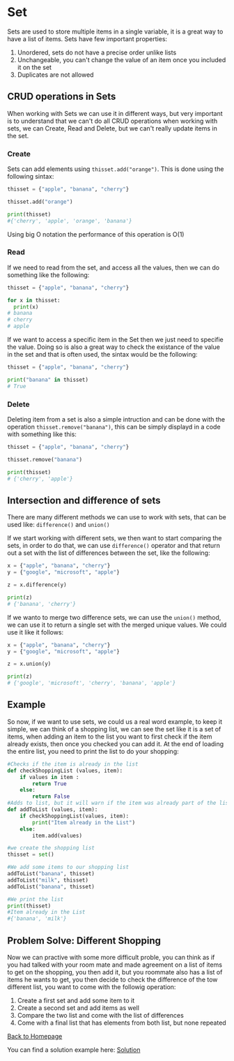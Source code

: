 # Set

Sets are used to store multiple items in a single variable, it is a great way to have a list of items. Sets have few important properties: 
1. Unordered, sets do not have a precise order unlike lists
2. Unchangeable, you can't change the value of an item once you included it on the set
3. Duplicates are not allowed

## CRUD operations in Sets

When working with Sets we can use it in different ways, but very important is to understand that we can't do all CRUD operations when working with sets, we can Create, Read and Delete, but we can't really update items in the set. 

### Create

Sets can add elements using `thisset.add("orange")`. This is done using the following sintax: 

```python
thisset = {"apple", "banana", "cherry"}

thisset.add("orange")

print(thisset)
#{'cherry', 'apple', 'orange', 'banana'}
```
Using big O notation the performance of this operation is O(1)

### Read
If we need to read from the set, and access all the values, then we can do something like the following: 

```python
thisset = {"apple", "banana", "cherry"}

for x in thisset:
  print(x)
# banana
# cherry
# apple
```
If we want to access a specific item in the Set then we just need to specifie the value. Doing so is also a great way to check the existance of the value in the set and that is often used, the sintax would be the following:

```python
thisset = {"apple", "banana", "cherry"}

print("banana" in thisset)
# True
```

### Delete
Deleting item from a set is also a simple intruction and can be done with the operation `thisset.remove("banana")`, this can be simply displayd in a code with something like this: 

```python
thisset = {"apple", "banana", "cherry"}

thisset.remove("banana")

print(thisset)
# {'cherry', 'apple'}
```
## Intersection and difference of sets
There are many different methods we can use to work with sets, that can be used like: `difference()` and `union()`

If we start working with different sets, we then want to start comparing the sets, in order to do that, we can use `difference()` operator and that return out a set with the list of differences between the set, like the following: 

```python
x = {"apple", "banana", "cherry"}
y = {"google", "microsoft", "apple"}

z = x.difference(y)

print(z)
# {'banana', 'cherry'}
```

If we wanto to merge two difference sets, we can use the `union()` method, we can use it to return a single set with the merged unique values. We could use it like it follows: 

```python
x = {"apple", "banana", "cherry"}
y = {"google", "microsoft", "apple"}

z = x.union(y) 

print(z)
# {'google', 'microsoft', 'cherry', 'banana', 'apple'}
```

## Example

So now, if we want to use sets, we could us a real word example, to keep it simple, we can think of a shopping list, we can see the set like it is a set of items, when adding an item to the list you want to first check if the item already exists, then once you checked you can add it. At the end of loading the entire list, you need to print the list to do your shopping: 
```python
#Checks if the item is already in the list
def checkShoppingList (values, item):
    if values in item : 
        return True
    else: 
        return False
#Adds to list, but it will warn if the item was already part of the list
def addToList (values, item):
    if checkShoppingList(values, item):
        print("Item already in the List")
    else:
        item.add(values)

#we create the shopping list
thisset = set()

#We add some items to our shopping list
addToList("banana", thisset)
addToList("milk", thisset)
addToList("banana", thisset)

#We print the list
print(thisset)
#Item already in the List
#{'banana', 'milk'}
```

## Problem Solve: Different Shopping

Now we can practive with some more difficult proble, you can think as if you had talked with your room mate and made agreement on a list of items to get on the shopping, you then add it, but you roommate also has a list of items he wants to get, you then decide to check the difference of the tow different list, you want to come with the followig operation: 

1. Create a first set and add some item to it
2. Create a second set and add items as well
3. Compare the two list and come with the list of differences
4. Come with a final list that has elements from both list, but none repeated

[Back to Homepage](Home)

You can find a solution example here: [Solution](Sets-sln.py) 